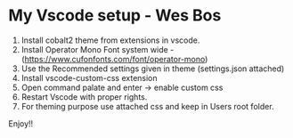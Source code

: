 # My Vscode setup - Wes Bos
1. Install cobalt2 theme from extensions in vscode.
2. Install Operator Mono Font system wide - (https://www.cufonfonts.com/font/operator-mono)
3. Use the Recommended settings given in theme (settings.json attached)
4. Install vscode-custom-css extension
5. Open command palate and enter -> enable custom css
6. Restart Vscode with proper rights.
7. For theming purpose use attached css and keep in Users root folder.

Enjoy!!